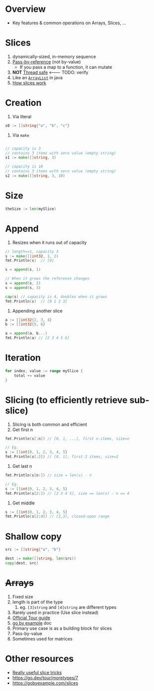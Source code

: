 # Overview
- Key features & common operations on Arrays, Slices, ...


# Slices
1. dynamically-sized, in-memory sequence
1. [Pass-by-reference](https://www.educative.io/edpresso/pass-by-value-vs-pass-by-reference) (not by-value)
    - If you pass a map to a function, it can mutate
1. **NOT** [Thread safe](https://en.wikipedia.org/wiki/Thread_safety)   <--- TODO: verify
1. Like an [`ArrayList`](https://docs.oracle.com/en/java/javase/11/docs/api/java.base/java/util/ArrayList.html) in java
1. [How slices work](https://go.dev/blog/slices-intro)

# Creation
1. Via literal
```go
s0 := []string{"a", "b", "c"}
```
1. Via `make`
```go

// capacity is 3
// contains 3 items with zero value (empty string)
s1 := make([]string, 3)

// capacity is 10
// contains 3 items with zero value (empty string)
s2 := make([]string, 3, 10)
```

# Size
```go
theSize := len(mySlice)
```

# Append
1. Resizes when it runs out of capacity
```go
// length==1, capacity 3
s := make([]int32, 1, 2)
fmt.Println(s)  // [0]

s = append(s, 1)

// When it grows the reference changes
s = append(s, 2)
s = append(s, 3)

cap(s) // capacity is 4, doubles when it grows
fmt.Println(s)  // [0 1 2 3]
```
1. Appending another slice
```go
a := []int32{2, 3, 4}
b := []int32{5, 6}

a = append(a, b...)
fmt.Println(a) // [2 3 4 5 6]
```


# Iteration
```go
for index, value := range mySlice {
    total += value
}
```


# Slicing (to efficiently retrieve sub-slice)
1. Slicing is both common and efficient
1. Get first n
```go
fmt.Println(s[:n]) // [0, 1, ...], first n-items, size=n

// Eg.
s := []int{0, 1, 2, 3, 4, 5}
fmt.Println(s[:2]) // [0, 1], first 2 items, size=2
```
1. Get last n
```go
fmt.Println(s[n:]) // size = len(s) - n

// Eg.
s := []int{0, 1, 2, 3, 4, 5}
fmt.Println(s[2:]) // [2 3 4 5], size == len(s) - n == 4
```
1. Get middle
```go
s := []int{0, 1, 2, 3, 4, 5}
fmt.Println(s[2:4]) // [2,3], closed-open range
```


# Shallow copy
```go
src := []string{"a", "b"}

dest := make([]string, len(src))
copy(dest, src)
```


# ~~Arrays~~
1. Fixed size
1. length is part of the type
    1. eg. `[3]string` and `[4]string` are different types
1. Rarely used in practice (Use slice instead)
1. [Official Tour guide](https://go.dev/tour/moretypes/6)
1. [go by example](https://gobyexample.com/arrays) doc
1. Primary use case is as a building block for slices
1. Pass-by-value
1. Sometimes used for matrices


# Other resources
- [Really useful slice tricks](https://ueokande.github.io/go-slice-tricks/)
- https://go.dev/tour/moretypes/7
- https://gobyexample.com/slices
